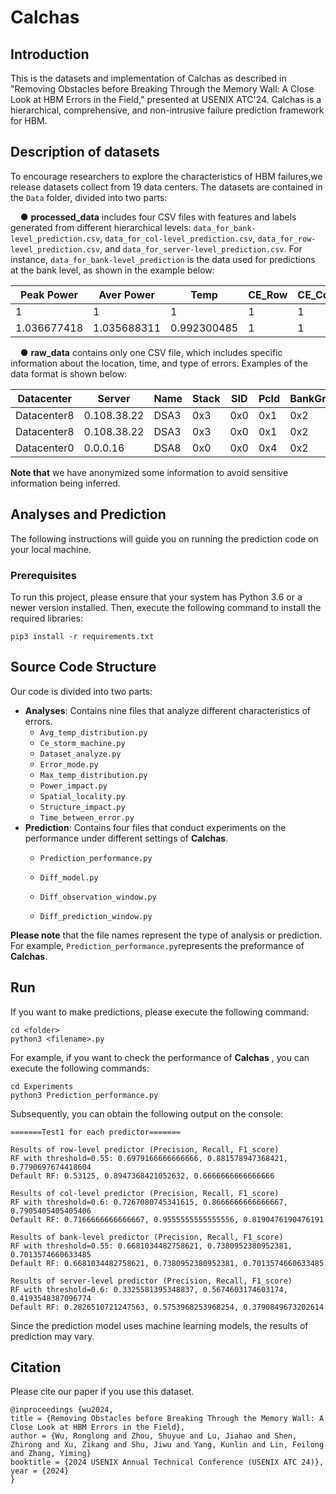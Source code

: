 # Calchas

## Introduction

This is the datasets and implementation of Calchas as described in "Removing Obstacles before Breaking Through the Memory Wall: A Close Look at HBM Errors in the Field," presented at USENIX ATC'24. Calchas is a hierarchical, comprehensive, and non-intrusive failure prediction framework for HBM. 

## Description of datasets
To encourage researchers to explore the characteristics of HBM failures,we release datasets collect from 19 data centers. The datasets are contained in the `Data` folder, divided into two parts:

&nbsp;&nbsp;&nbsp;&nbsp;● **processed_data** includes four CSV files with features and labels generated from different hierarchical levels: `data_for_bank-level_prediction.csv`, `data_for_col-level_prediction.csv`, `data_for_row-level_prediction.csv`, and `data_for_server-level_prediction.csv`. For instance, `data_for_bank-level_prediction` is the data used for predictions at the bank level, as shown in the example below:

| Peak Power  | Aver Power  | Temp        | CE_Row | CE_Col | CE_Cell | UER_Row | UER_Col | UER_Cell | UEO_Row | UEO_Col | UEO_Cell | All_Row | All_Col | All_Cell | SID_0 | SID_1 | label |
| ----------- | ----------- | ----------- | ------ | ------ | ------- | ------- | ------- | -------- | ------- | ------- | -------- | ------- | ------- | -------- | ----- | ----- | ----- |
| 1           | 1           | 1           | 1      | 1      | 1       | 0       | 0       | 0        | 0       | 0       | 0        | 1       | 1       | 1        | 1     | 0     | 0     |
| 1.036677418 | 1.035688311 | 0.992300485 | 1      | 1      | 1       | 0       | 0       | 0        | 0       | 0       | 0        | 1       | 1       | 1        | 1     | 0     | 0     |

&nbsp;&nbsp;&nbsp;&nbsp;● **raw_data** contains only one CSV file, which includes specific information about the location, time, and type of errors. Examples of the data format is shown below:

| Datacenter  | Server      | Name | Stack | SID  | PcId | BankGroup | BankArray | Col  | Row    | Time       | EccType |
| ----------- | ----------- | ---- | ----- | ---- | ---- | --------- | --------- | ---- | ------ | ---------- | ------- |
| Datacenter8 | 0.108.38.22 | DSA3 | 0x3   | 0x0  | 0x1  | 0x2       | 0x1       | 0x54 | 0x3e2b | 1650690000 | UER     |
| Datacenter8 | 0.108.38.22 | DSA3 | 0x3   | 0x0  | 0x1  | 0x2       | 0x1       | 0x5c | 0x3fbb | 1650690000 | UER     |
| Datacenter0 | 0.0.0.16    | DSA8 | 0x0   | 0x0  | 0x4  | 0x2       | 0x3       | 0x58 | 0x2a57 | 1652709600 | CE      |

__Note that__ we have anonymized some information to avoid sensitive information being inferred.

## Analyses and Prediction 

The following instructions will guide you on running the prediction code on your local machine.

### Prerequisites 

To run this project, please ensure that your system has Python 3.6 or a newer version installed. Then, execute the following command to install the required libraries:

```
pip3 install -r requirements.txt
```



## Source Code Structure 

Our code is divided into two parts:

- **Analyses**:  Contains nine files that analyze different characteristics of errors.
  - `Avg_temp_distribution.py` 
  - `Ce_storm_machine.py` 
  - `Dataset_analyze.py` 
  - `Error_mode.py` 
  - `Max_temp_distribution.py` 
  - `Power_impact.py` 
  - `Spatial_locality.py` 
  - `Structure_impact.py` 
  - `Time_between_error.py`
- **Prediction**: Contains four files that conduct experiments on the performance under different settings of __Calchas__.
  - `Prediction_performance.py`

  - `Diff_model.py` 

  - `Diff_observation_window.py` 

  - `Diff_prediction_window.py` 


**Please note** that the file names represent the type of analysis or prediction. For example, `Prediction_performance.py`represents the preformance of __Calchas__.

## Run

If you want to make predictions, please execute the following command:

```
cd <folder>
python3 <filename>.py
```

For example, if you want to check the performance of __Calchas__ , you can execute the following commands:

```
cd Experiments
python3 Prediction_performance.py
```

Subsequently, you can obtain the following output on the console:

```
=======Test1 for each predictor=======

Results of row-level predictor (Precision, Recall, F1_score)
RF with threshold=0.55: 0.6979166666666666, 0.881578947368421, 0.7790697674418604
Default RF: 0.53125, 0.8947368421052632, 0.6666666666666666

Results of col-level predictor (Precision, Recall, F1_score)
RF with threshold=0.6: 0.7267080745341615, 0.8666666666666667, 0.7905405405405406
Default RF: 0.7166666666666667, 0.9555555555555556, 0.8190476190476191

Results of bank-level predictor (Precision, Recall, F1_score)
RF with threshold=0.55: 0.6681034482758621, 0.7380952380952381, 0.7013574660633485
Default RF: 0.6681034482758621, 0.7380952380952381, 0.7013574660633485

Results of server-level predictor (Precision, Recall, F1_score)
RF with threshold=0.6: 0.3325581395348837, 0.5674603174603174, 0.4193548387096774
Default RF: 0.2826510721247563, 0.5753968253968254, 0.3790849673202614
```

Since the prediction model uses machine learning models, the results of  prediction may vary. 

## Citation
Please cite our paper if you use this dataset.

```
@inproceedings {wu2024, 
title = {Removing Obstacles before Breaking Through the Memory Wall: A Close Look at HBM Errors in the Field}, 
author = {Wu, Ronglong and Zhou, Shuyue and Lu, Jiahao and Shen, Zhirong and Xu, Zikang and Shu, Jiwu and Yang, Kunlin and Lin, Feilong and Zhang, Yiming} 
booktitle = {2024 USENIX Annual Technical Conference (USENIX ATC 24)}, 
year = {2024} 
}
```

